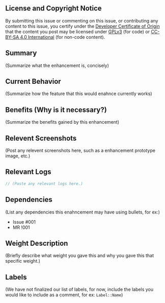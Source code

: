 <!--
Please complete as much of this template as you can when you submit your issue.

This description should be regularly edited to capture the current state
and plan regarding this issue. Use comments to discuss and propose and/or
document changes to this description, labels, etc.
-->

## License and Copyright Notice

By submitting this issue or commenting on this issue, or contributing any content to this issue, you certify under the [Developer Certificate of Origin](https://developercertificate.org/) that the content you post may be licensed under [GPLv3](https://www.gnu.org/licenses/gpl-3.0.en.html) (for code) or [CC-BY-SA 4.0 International](https://creativecommons.org/licenses/by-sa/4.0/) (for non-code content).

## Summary

(Summarize what the enhancement is, concisely)

## Current Behavior

(Summarize how the feature that this would enahnce currently works)

## Benefits (Why is it necessary?)

(Summarize the benefits gained by this enhancement)

## Relevent Screenshots

(Post any relevent screenshots here, such as a enhancement prototype image, etc.)

## Relevant Logs

```java
// (Paste any relevant logs here.)
```

## Dependencies

(List any dependencies this enahncement may have using bullets, for ex:)

- Issue #001
- MR !001

## Weight Description

(Briefly describe what weight you gave this and why you gave this that specific weight.)

## Labels

(We have not finalized our list of labels, for now, include the labels you would like to include as a comment, for ex: `Label::Name`)